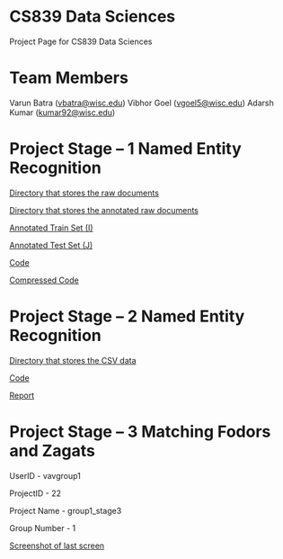 # CS839 Data Sciences
  Project Page for CS839 Data Sciences
  
# Team Members
  Varun Batra (vbatra@wisc.edu)
  Vibhor Goel (vgoel5@wisc.edu)
  Adarsh Kumar (kumar92@wisc.edu)
  
# Project Stage – 1 Named Entity Recognition
  
  [Directory that stores the raw documents ](https://github.com/batravarun125/CS839-Data-Science/tree/master/data/raw_copy)

  [Directory that stores the annotated raw documents ](https://github.com/batravarun125/CS839-Data-Science/tree/master/data/raw_limited_annotated)

  [Annotated Train Set (I) ](https://github.com/batravarun125/CS839-Data-Science/tree/master/dev_data)
  
  [Annotated Test Set (J) ](https://github.com/batravarun125/CS839-Data-Science/tree/master/test_data)
  
  [Code ](https://github.com/batravarun125/CS839-Data-Science)
  
  [Compressed Code ](https://github.com/batravarun125/CS839-Data-Science/blob/master/Stage1.zip)
  
  


# Project Stage – 2 Named Entity Recognition
  [Directory that stores the CSV data ](https://github.com/batravarun125/CS839-Data-Science/tree/master/Stage2/Data)

  [Code ](https://github.com/batravarun125/CS839-Data-Science/tree/master/Stage2/Code)

  [Report ](https://github.com/batravarun125/CS839-Data-Science/blob/master/Stage2/Report_Stage-2.pdf)
 
  
# Project Stage – 3 Matching Fodors and Zagats

UserID - vavgroup1

ProjectID - 22

Project Name - group1_stage3

Group Number - 1

 [Screenshot of last screen ](https://github.com/batravarun125/CS839-Data-Science/blob/master/Stage3/cloudmatcher_screenshot.png)
